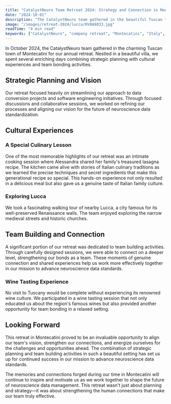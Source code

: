 ```yaml
---
title: "CatalystNeuro Team Retreat 2024: Strategy and Connection in Montecatini, Italy"
date: "2024-10-01"
description: "The CatalystNeuro team gathered in the beautiful Tuscan town of Montecatini for a retreat combining strategic planning with cultural experiences and team bonding."
image: "/images/retreat-2024/lucca/0V8A8033.jpg"
readTime: "4 min read"
keywords: ["CatalystNeuro", "company retreat", "Montecatini", "Italy", "team building", "Tuscany"]
---
```


In October 2024, the CatalystNeuro team gathered in the charming Tuscan town of Montecatini for our annual retreat. Nestled in a beautiful villa, we spent several enriching days combining strategic planning with cultural experiences and team bonding activities.

<!-- gallery-start aspect="16/9" folder="retreat-2024/villa" -->
<!-- gallery-end -->

## Strategic Planning and Vision

Our retreat focused heavily on streamlining our approach to data conversion projects and software engineering initiatives. Through focused discussions and collaborative sessions, we worked on refining our processes and aligning our vision for the future of neuroscience data standardization.

<!-- gallery-start aspect="16/9" folder="retreat-2024/meetings" -->
<!-- gallery-end -->

## Cultural Experiences

### A Special Culinary Lesson
One of the most memorable highlights of our retreat was an intimate cooking session where Alessandra shared her family's treasured lasagna recipe. The kitchen came alive with stories of Italian culinary traditions as we learned the precise techniques and secret ingredients that make this generational recipe so special. This hands-on experience not only resulted in a delicious meal but also gave us a genuine taste of Italian family culture.

<!-- gallery-start aspect="1/1" folder="retreat-2024/lasagna" -->
<!-- gallery-end -->

### Exploring Lucca
We took a fascinating walking tour of nearby Lucca, a city famous for its well-preserved Renaissance walls. The team enjoyed exploring the narrow medieval streets and historic churches.

<!-- gallery-start aspect="16/9" folder="retreat-2024/lucca" -->
<!-- gallery-end -->

## Team Building and Connection

A significant portion of our retreat was dedicated to team building activities. Through carefully designed sessions, we were able to connect on a deeper level, strengthening our bonds as a team. These moments of genuine connection and shared experiences help us work more effectively together in our mission to advance neuroscience data standards.

<!-- gallery-start aspect="1/1" folder="retreat-2024/team-building" -->
<!-- gallery-end -->

### Wine Tasting Experience
No visit to Tuscany would be complete without experiencing its renowned wine culture. We participated in a wine tasting session that not only educated us about the region's famous wines but also provided another opportunity for team bonding in a relaxed setting.

<!-- gallery-start aspect="1/1" folder="retreat-2024/wine-tasting" -->
<!-- gallery-end -->

## Looking Forward

This retreat in Montecatini proved to be an invaluable opportunity to align our team's vision, strengthen our connections, and energize ourselves for the challenges and opportunities ahead. The combination of strategic planning and team building activities in such a beautiful setting has set us up for continued success in our mission to advance neuroscience data standards.

The memories and connections forged during our time in Montecatini will continue to inspire and motivate us as we work together to shape the future of neuroscience data management. This retreat wasn't just about planning and strategy—it was about strengthening the human connections that make our team truly effective.
